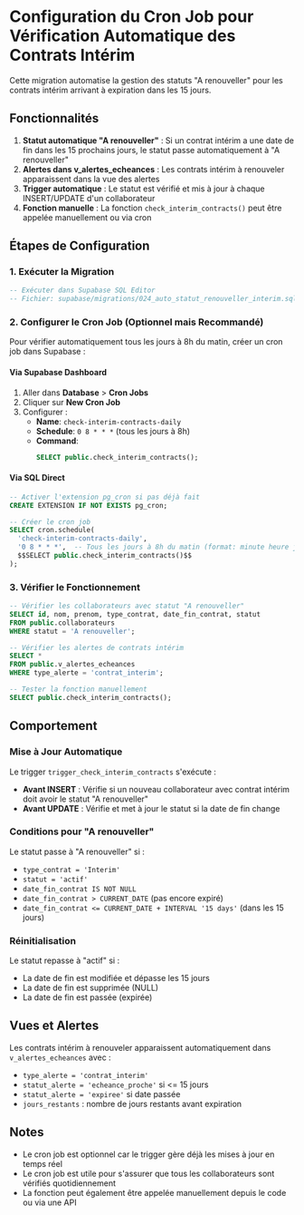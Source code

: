 # Configuration du Cron Job pour Vérification Automatique des Contrats Intérim

Cette migration automatise la gestion des statuts "A renouveller" pour les contrats intérim arrivant à expiration dans les 15 jours.

## Fonctionnalités

1. **Statut automatique "A renouveller"** : Si un contrat intérim a une date de fin dans les 15 prochains jours, le statut passe automatiquement à "A renouveller"
2. **Alertes dans v_alertes_echeances** : Les contrats intérim à renouveler apparaissent dans la vue des alertes
3. **Trigger automatique** : Le statut est vérifié et mis à jour à chaque INSERT/UPDATE d'un collaborateur
4. **Fonction manuelle** : La fonction `check_interim_contracts()` peut être appelée manuellement ou via cron

## Étapes de Configuration

### 1. Exécuter la Migration

```sql
-- Exécuter dans Supabase SQL Editor
-- Fichier: supabase/migrations/024_auto_statut_renouveller_interim.sql
```

### 2. Configurer le Cron Job (Optionnel mais Recommandé)

Pour vérifier automatiquement tous les jours à 8h du matin, créer un cron job dans Supabase :

#### Via Supabase Dashboard

1. Aller dans **Database** > **Cron Jobs**
2. Cliquer sur **New Cron Job**
3. Configurer :
   - **Name**: `check-interim-contracts-daily`
   - **Schedule**: `0 8 * * *` (tous les jours à 8h)
   - **Command**: 
     ```sql
     SELECT public.check_interim_contracts();
     ```

#### Via SQL Direct

```sql
-- Activer l'extension pg_cron si pas déjà fait
CREATE EXTENSION IF NOT EXISTS pg_cron;

-- Créer le cron job
SELECT cron.schedule(
  'check-interim-contracts-daily',
  '0 8 * * *',  -- Tous les jours à 8h du matin (format: minute heure jour mois jour-semaine)
  $$SELECT public.check_interim_contracts()$$
);
```

### 3. Vérifier le Fonctionnement

```sql
-- Vérifier les collaborateurs avec statut "A renouveller"
SELECT id, nom, prenom, type_contrat, date_fin_contrat, statut
FROM public.collaborateurs
WHERE statut = 'A renouveller';

-- Vérifier les alertes de contrats intérim
SELECT *
FROM public.v_alertes_echeances
WHERE type_alerte = 'contrat_interim';

-- Tester la fonction manuellement
SELECT public.check_interim_contracts();
```

## Comportement

### Mise à Jour Automatique

Le trigger `trigger_check_interim_contracts` s'exécute :
- **Avant INSERT** : Vérifie si un nouveau collaborateur avec contrat intérim doit avoir le statut "A renouveller"
- **Avant UPDATE** : Vérifie et met à jour le statut si la date de fin change

### Conditions pour "A renouveller"

Le statut passe à "A renouveller" si :
- `type_contrat = 'Interim'`
- `statut = 'actif'`
- `date_fin_contrat IS NOT NULL`
- `date_fin_contrat > CURRENT_DATE` (pas encore expiré)
- `date_fin_contrat <= CURRENT_DATE + INTERVAL '15 days'` (dans les 15 jours)

### Réinitialisation

Le statut repasse à "actif" si :
- La date de fin est modifiée et dépasse les 15 jours
- La date de fin est supprimée (NULL)
- La date de fin est passée (expirée)

## Vues et Alertes

Les contrats intérim à renouveler apparaissent automatiquement dans `v_alertes_echeances` avec :
- `type_alerte = 'contrat_interim'`
- `statut_alerte = 'echeance_proche'` si <= 15 jours
- `statut_alerte = 'expiree'` si date passée
- `jours_restants` : nombre de jours restants avant expiration

## Notes

- Le cron job est optionnel car le trigger gère déjà les mises à jour en temps réel
- Le cron job est utile pour s'assurer que tous les collaborateurs sont vérifiés quotidiennement
- La fonction peut également être appelée manuellement depuis le code ou via une API


